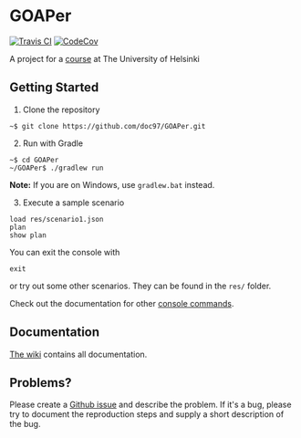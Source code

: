 # GOAPer

[![Travis CI](https://travis-ci.org/doc97/GOAPer.svg?branch=master)](https://travis-ci.org/doc97/GOAPer)
[![CodeCov](https://img.shields.io/codecov/c/github/doc97/GOAPer/master.svg)](https://codecov.io/github/doc97/GOAPer/)

A project for a [course](https://github.com/TiraLabra/2018-kevat-p4/wiki) at The University of Helsinki

## Getting Started

1. Clone the repository
```
~$ git clone https://github.com/doc97/GOAPer.git
```

2. Run with Gradle
```
~$ cd GOAPer
~/GOAPer$ ./gradlew run
```
**Note:** If you are on Windows, use `gradlew.bat` instead.

3. Execute a sample scenario
```
load res/scenario1.json
plan
show plan
```

You can exit the console with
```
exit
```
or try out some other scenarios. They can be found in the `res/` folder.

Check out the documentation for other [console commands](https://github.com/doc97/GOAPer/wiki/Console).

## Documentation

[The wiki](https://github.com/doc97/GOAPer/wiki) contains all documentation.

## Problems?

Please create a [Github issue](https://github.com/doc97/GOAPer/issues) and describe the problem.
If it's a bug, please try to document the reproduction steps and supply a short description of the bug.

